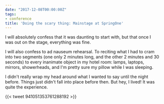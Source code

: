 ```yaml
---
date: "2017-12-08T00:00:00Z"
tags:
- conference
title: 'Doing the scary thing: Mainstage at SpringOne'
---
```

I will absolutely confess that it was daunting to start with, but that once I was out on the stage, everything was fine.

I will also confess to ad nauseum rehearsal. To reciting what I had to cram into two segments (one only 2 minutes long, and the other 2 minutes and 30 seconds) to every inanimate object in my hotel room: lamps, laptops, mirrors, showerheads, and I'm pretty sure my pillow while I was sleeping.

I didn't really wrap my head around what I wanted to say until the night before. Things just didn't fall into place before then. But hey, I lived! It was quite the experience.

<!--more-->
{{< tweet 941051353761288192 >}}
